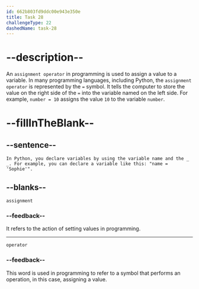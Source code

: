 ```yaml
---
id: 662b803fd9ddc00e943e350e
title: Task 28
challengeType: 22
dashedName: task-28
---
```


<!--
AUDIO REFERENCE: 
Sophie: In Python, you declare variables by using the variable name and the assignment operator. For example, you can declare a variable like this: "name = 'Sophie'".
-->

# --description--

An `assignment operator` in programming is used to assign a value to a variable. In many programming languages, including Python, the `assignment operator` is represented by the `=` symbol. It tells the computer to store the value on the right side of the `=` into the variable named on the left side. For example, `number = 10` assigns the value `10` to the variable `number`.

# --fillInTheBlank--

## --sentence--

`In Python, you declare variables by using the variable name and the _ _. For example, you can declare a variable like this: "name = 'Sophie'".`

## --blanks--

`assignment`

### --feedback--

It refers to the action of setting values in programming.

---

`operator`

### --feedback--

This word is used in programming to refer to a symbol that performs an operation, in this case, assigning a value.
